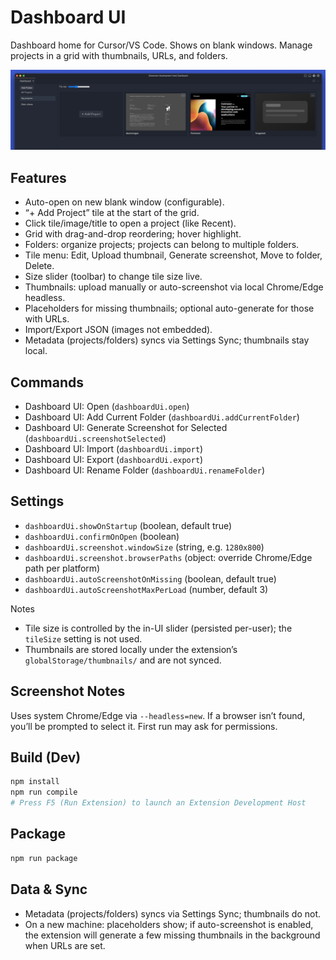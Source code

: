 # Dashboard UI

Dashboard home for Cursor/VS Code. Shows on blank windows. Manage projects in a grid with thumbnails, URLs, and folders.

![Dashboard](media/assets/dashboard.png)

## Features
- Auto-open on new blank window (configurable).
- “+ Add Project” tile at the start of the grid.
- Click tile/image/title to open a project (like Recent).
- Grid with drag-and-drop reordering; hover highlight.
- Folders: organize projects; projects can belong to multiple folders.
- Tile menu: Edit, Upload thumbnail, Generate screenshot, Move to folder, Delete.
- Size slider (toolbar) to change tile size live.
- Thumbnails: upload manually or auto-screenshot via local Chrome/Edge headless.
- Placeholders for missing thumbnails; optional auto-generate for those with URLs.
- Import/Export JSON (images not embedded).
- Metadata (projects/folders) syncs via Settings Sync; thumbnails stay local.

## Commands
- Dashboard UI: Open (`dashboardUi.open`)
- Dashboard UI: Add Current Folder (`dashboardUi.addCurrentFolder`)
- Dashboard UI: Generate Screenshot for Selected (`dashboardUi.screenshotSelected`)
- Dashboard UI: Import (`dashboardUi.import`)
- Dashboard UI: Export (`dashboardUi.export`)
- Dashboard UI: Rename Folder (`dashboardUi.renameFolder`)

## Settings
- `dashboardUi.showOnStartup` (boolean, default true)
- `dashboardUi.confirmOnOpen` (boolean)
- `dashboardUi.screenshot.windowSize` (string, e.g. `1280x800`)
- `dashboardUi.screenshot.browserPaths` (object: override Chrome/Edge path per platform)
- `dashboardUi.autoScreenshotOnMissing` (boolean, default true)
- `dashboardUi.autoScreenshotMaxPerLoad` (number, default 3)

Notes
- Tile size is controlled by the in-UI slider (persisted per-user); the `tileSize` setting is not used.
- Thumbnails are stored locally under the extension’s `globalStorage/thumbnails/` and are not synced.

## Screenshot Notes
Uses system Chrome/Edge via `--headless=new`. If a browser isn’t found, you’ll be prompted to select it. First run may ask for permissions.

## Build (Dev)
```bash
npm install
npm run compile
# Press F5 (Run Extension) to launch an Extension Development Host
```

## Package
```bash
npm run package
```

## Data & Sync
- Metadata (projects/folders) syncs via Settings Sync; thumbnails do not.
- On a new machine: placeholders show; if auto-screenshot is enabled, the extension will generate a few missing thumbnails in the background when URLs are set.

